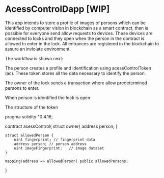 # AcessControlDapp [WIP]


This app intends to store a profile of images of persons which can be identified by computer vision in blockchain as a smart contract, then is possible for everyone send allow requests to devices. These devices are connected to locks and they open  when the person in the contract is allowed to enter in the lock. All entrances are registered in the blockchain to assure an inviolate environment.

The workflow is shown next:

The person creates a profile and identification using acessControlToken (ac). These token stores all the data necessary to identify the person.

The owner of the lock sends a transaction where allow predetermined persons to enter.

When person is identified the lock is open

The structure of the token

pragma solidity ^0.4.16;

contract acessControl{
    struct owner{
      address person;
    }

    struct allowedPerson {
        uint fingerprint; // fingerprint data
        address person; // person address
        uint imageFingerprint;   // image dataset
    }
    
    mapping(address => allowedPerson) public allowedPersons;
}








